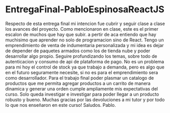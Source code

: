 # EntregaFinal-PabloEspinosaReactJS
Respecto de esta entrega final mi intencion fue cubrir y seguir clase a clase los avances del proyecto.
Como mencionaron en clase, este es el primer escalon de muchos que hay que subir. a pertir de aca entiendo que hay muchisimo que aprender no solo de programacion sino de React.
Tengo un emprendimiento de venta de indumentaria personalizada y mi idea es dejar de depender de paquetes armados como los de tienda nube y poder desarrollar algo propio.
Seguire profundizando los temas, sobre todo de autenticacion y consumo de api de plataforma de pago. 
No es un problema para mi hoy el control de stock ya que trabajo a demanda, pero es algo que en el futuro seguramente necesite, si no es para el emprendimiento sera como desarrollador. 
Para el trabajo final poder plasmar un catalogo de productos que me permita agregar productos a un carrito de manera dinamica y generar una orden cumple ampliamente mis expectativas del curso. 
Solo queda investigar e investigar para poder llegar a un producto robusto y bueno.
Muchas gracias por las devoluciones a mi tutor y por todo lo que nos enseñaron en este curso!
Saludos.
Pablo.
